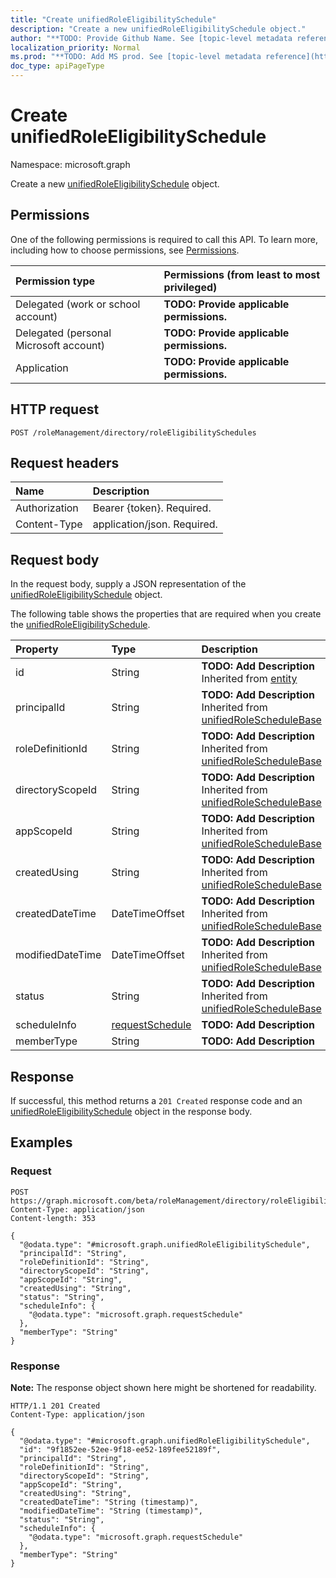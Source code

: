 ```yaml
---
title: "Create unifiedRoleEligibilitySchedule"
description: "Create a new unifiedRoleEligibilitySchedule object."
author: "**TODO: Provide Github Name. See [topic-level metadata reference](https://msgo.azurewebsites.net/add/document/guidelines/metadata.html#topic-level-metadata)**"
localization_priority: Normal
ms.prod: "**TODO: Add MS prod. See [topic-level metadata reference](https://msgo.azurewebsites.net/add/document/guidelines/metadata.html#topic-level-metadata)**"
doc_type: apiPageType
---
```


# Create unifiedRoleEligibilitySchedule
Namespace: microsoft.graph

Create a new [unifiedRoleEligibilitySchedule](../resources/unifiedroleeligibilityschedule.md) object.

## Permissions
One of the following permissions is required to call this API. To learn more, including how to choose permissions, see [Permissions](/graph/permissions-reference).

|Permission type|Permissions (from least to most privileged)|
|:---|:---|
|Delegated (work or school account)|**TODO: Provide applicable permissions.**|
|Delegated (personal Microsoft account)|**TODO: Provide applicable permissions.**|
|Application|**TODO: Provide applicable permissions.**|

## HTTP request

<!-- {
  "blockType": "ignored"
}
-->
``` http
POST /roleManagement/directory/roleEligibilitySchedules
```

## Request headers
|Name|Description|
|:---|:---|
|Authorization|Bearer {token}. Required.|
|Content-Type|application/json. Required.|

## Request body
In the request body, supply a JSON representation of the [unifiedRoleEligibilitySchedule](../resources/unifiedroleeligibilityschedule.md) object.

The following table shows the properties that are required when you create the [unifiedRoleEligibilitySchedule](../resources/unifiedroleeligibilityschedule.md).

|Property|Type|Description|
|:---|:---|:---|
|id|String|**TODO: Add Description** Inherited from [entity](../resources/entity.md)|
|principalId|String|**TODO: Add Description** Inherited from [unifiedRoleScheduleBase](../resources/unifiedroleschedulebase.md)|
|roleDefinitionId|String|**TODO: Add Description** Inherited from [unifiedRoleScheduleBase](../resources/unifiedroleschedulebase.md)|
|directoryScopeId|String|**TODO: Add Description** Inherited from [unifiedRoleScheduleBase](../resources/unifiedroleschedulebase.md)|
|appScopeId|String|**TODO: Add Description** Inherited from [unifiedRoleScheduleBase](../resources/unifiedroleschedulebase.md)|
|createdUsing|String|**TODO: Add Description** Inherited from [unifiedRoleScheduleBase](../resources/unifiedroleschedulebase.md)|
|createdDateTime|DateTimeOffset|**TODO: Add Description** Inherited from [unifiedRoleScheduleBase](../resources/unifiedroleschedulebase.md)|
|modifiedDateTime|DateTimeOffset|**TODO: Add Description** Inherited from [unifiedRoleScheduleBase](../resources/unifiedroleschedulebase.md)|
|status|String|**TODO: Add Description** Inherited from [unifiedRoleScheduleBase](../resources/unifiedroleschedulebase.md)|
|scheduleInfo|[requestSchedule](../resources/requestschedule.md)|**TODO: Add Description**|
|memberType|String|**TODO: Add Description**|



## Response

If successful, this method returns a `201 Created` response code and an [unifiedRoleEligibilitySchedule](../resources/unifiedroleeligibilityschedule.md) object in the response body.

## Examples

### Request
<!-- {
  "blockType": "request",
  "name": "create_unifiedroleeligibilityschedule_from_"
}
-->
``` http
POST https://graph.microsoft.com/beta/roleManagement/directory/roleEligibilitySchedules
Content-Type: application/json
Content-length: 353

{
  "@odata.type": "#microsoft.graph.unifiedRoleEligibilitySchedule",
  "principalId": "String",
  "roleDefinitionId": "String",
  "directoryScopeId": "String",
  "appScopeId": "String",
  "createdUsing": "String",
  "status": "String",
  "scheduleInfo": {
    "@odata.type": "microsoft.graph.requestSchedule"
  },
  "memberType": "String"
}
```


### Response
**Note:** The response object shown here might be shortened for readability.
<!-- {
  "blockType": "response",
  "truncated": true,
  "@odata.type": "microsoft.graph.unifiedRoleEligibilitySchedule"
}
-->
``` http
HTTP/1.1 201 Created
Content-Type: application/json

{
  "@odata.type": "#microsoft.graph.unifiedRoleEligibilitySchedule",
  "id": "9f1852ee-52ee-9f18-ee52-189fee52189f",
  "principalId": "String",
  "roleDefinitionId": "String",
  "directoryScopeId": "String",
  "appScopeId": "String",
  "createdUsing": "String",
  "createdDateTime": "String (timestamp)",
  "modifiedDateTime": "String (timestamp)",
  "status": "String",
  "scheduleInfo": {
    "@odata.type": "microsoft.graph.requestSchedule"
  },
  "memberType": "String"
}
```

